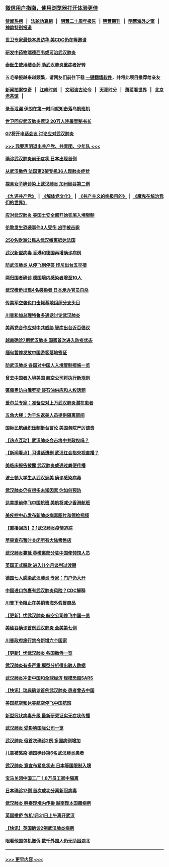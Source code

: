 ### [微信用户指南，使用浏览器打开体验更佳](https://github.com/gfw-breaker/banned-news1/blob/master/indexes/wechat-guide.md?t=0)
#### [禁闻热榜](热点新闻.md?t=0)  &nbsp;&nbsp;|&nbsp;&nbsp; [法轮功真相](https://github.com/gfw-breaker/truth/blob/master/README.md?t=0) &nbsp;&nbsp;|&nbsp;&nbsp; [明慧二十周年报告](https://github.com/gfw-breaker/mh-reports/blob/master/README.md?t=0) &nbsp;&nbsp;|&nbsp;&nbsp;[明慧期刊](https://github.com/gfw-breaker/mh-qikan) &nbsp;&nbsp;|&nbsp;&nbsp; [明慧海外之窗](https://github.com/gfw-breaker/mh-news/blob/master/README.md?t=0) &nbsp;&nbsp;|&nbsp;&nbsp; [神韵特别报道](https://github.com/gfw-breaker/mh-news/blob/master/shenyun.md?t=0)
#### [世卫专家最快本周访华 美CDC仍在等邀请](../pages/nsc418/n11842198.md?t=02040522) 
#### [研发中药物瑞德西韦或可治武汉肺炎](../pages/nsc418/n11842100.md?t=02040522) 
#### [泰医生使用结合药 助武汉肺炎重症者好转](../pages/nsc418/n11842096.md?t=02040522) 
#### 五毛举报越来越频繁，请网友们前往下载 [一键翻墙软件](https://github.com/gfw-breaker/ssr-accounts)，并将此项目推荐给亲友
#### [新闻拍案惊奇](https://github.com/gfw-breaker/banned-news1/blob/master/pages/link4.md) &nbsp;&nbsp;|&nbsp;&nbsp; [江峰时刻](https://github.com/gfw-breaker/banned-news1/blob/master/pages/link4.md) &nbsp;&nbsp;|&nbsp;&nbsp; [文昭谈古论今](https://github.com/gfw-breaker/banned-news1/blob/master/pages/link4.md) &nbsp;&nbsp;|&nbsp;&nbsp; [天亮时分](https://github.com/gfw-breaker/banned-news1/blob/master/pages/link4.md) &nbsp;&nbsp;|&nbsp;&nbsp; [萧茗看世界](https://github.com/gfw-breaker/banned-news1/blob/master/pages/link4.md) &nbsp;&nbsp;|&nbsp;&nbsp; [北京老茶馆](https://github.com/gfw-breaker/banned-news1/blob/master/pages/link4.md) &nbsp;&nbsp;|&nbsp;&nbsp; 
#### [录音泄漏 伊朗在第一时间就知击落乌航班机](../pages/nsc418/n11842002.md?t=02040522) 
#### [世卫回应武汉肺炎惹议 20万人连署罢秘书长](../pages/nsc418/n11841664.md?t=02040522) 
#### [G7将开电话会议 讨论应对武汉肺炎](../pages/nsc418/n11841658.md?t=02040522) 
#### [>>> 我要声明退出共产党、共青团、少年队 <<<](https://github.com/begood0513/goodnews/blob/master/quit/letter.md) 
#### [确诊武汉肺炎前无症状 日本出现首例](../pages/nsc418/n11841567.md?t=02040522) 
#### [从武汉撤侨 法国第2架专机36人现肺炎症状](../pages/nsc418/n11841382.md?t=02040522) 
#### [探亲女子确诊染上武汉肺炎 加州硅谷第二例](../pages/nsc418/n11839784.md?t=02040522) 
#### [《九评共产党》](https://github.com/begood0513/9ping.md/blob/master/README.md) &nbsp;|&nbsp; [《解体党文化》](../../../../jtdwh.md/blob/master/README.md)  &nbsp;|&nbsp; [《共产主义的终极目的》](../../../../gczydzjmd.md/blob/master/README.md) &nbsp;|&nbsp; [《魔鬼在统治我们的世界》](../../../../mgztzwmdsj.md/blob/master/README.md) 
#### [应对武汉肺炎 美国土安全部开始实施入境限制](../pages/nsc418/n11839729.md?t=02040522) 
#### [伦敦发生恐袭事件3人受伤 凶手被击毙](../pages/nsc418/n11839442.md?t=02040522) 
#### [250名欧洲公民从武汉撤离抵达法国](../pages/nsc418/n11839438.md?t=02040522) 
#### [武汉新型病毒 香港和德国再增确诊病例](../pages/nsc418/n11839381.md?t=02040522) 
#### [防武汉肺炎 从停飞到停签 印尼出台五举措](../pages/nsc418/n11839282.md?t=02040522) 
#### [两归国者确诊 德国境内感染者增至10人](../pages/nsc418/n11839164.md?t=02040522) 
#### [武汉撤侨出现4名感染者 日本承办官员自杀](../pages/nsc418/n11839044.md?t=02040522) 
#### [传美军空袭也门击毙基地组织分支头目](../pages/nsc418/n11839210.md?t=02040522) 
#### [川普和加总理特鲁多通话讨论武汉肺炎](../pages/nsc418/n11839128.md?t=02040522) 
#### [美两党合作应对中共威胁 智库出台近百倡议](../pages/nsc418/n11838437.md?t=02040522) 
#### [越南确诊7例武汉肺炎 国家首次进入防疫状态](../pages/nsc418/n11838860.md?t=02040522) 
#### [缅甸暂停发放中国游客落地签证](../pages/nsc418/n11838730.md?t=02040522) 
#### [防武汉肺炎 各国对中国人入境管制措施一览](../pages/nsc418/n11838726.md?t=02040522) 
#### [曾去中国者入境美国 航空公司将执行新规则](../pages/nsc418/n11838375.md?t=02040522) 
#### [蓬佩奥访白俄罗斯 谈石油供应和人权话题](../pages/nsc418/n11838242.md?t=02040522) 
#### [爱尔兰专家：准备应对上万武汉肺炎潜在患者](../pages/nsc418/n11837978.md?t=02040522) 
#### [五角大楼：为千名返美人员提供隔离房间](../pages/nsc418/n11837831.md?t=02040522) 
#### [国际民航组织压制挺台言论 美国务院严厉谴责](../pages/nsc418/n11837791.md?t=02040522) 
#### [【热点互动】武汉肺炎会击垮中共政权吗？](../pages/nsc418/n11837779.md?t=02040522) 
#### [【新闻看点】习讲话遭删 武汉红会掐央视直播？](../pages/nsc418/n11837573.md?t=02040522) 
#### [美临床报告披露 武汉肺炎或通过粪便传播](../pages/nsc418/n11837626.md?t=02040522) 
#### [波士顿大学生从武汉返美 确诊感染病毒](../pages/nsc418/n11837580.md?t=02040522) 
#### [武汉肺炎仍有很多未知因素 你如何预防](../pages/nsc418/n11837666.md?t=02040522) 
#### [达美提前停飞中国航班 美航将减少香港航班](../pages/nsc418/n11837649.md?t=02040522) 
#### [美疾控中心发布新肺炎病毒图片和筛检视频](../pages/nsc418/n11837491.md?t=02040522) 
#### [【直播回放】2.1武汉肺炎疫情追踪](../pages/nsc418/n11837232.md?t=02040522) 
#### [苹果宣布暂时关闭所有大陆零售店](../pages/nsc418/n11837097.md?t=02040522) 
#### [武汉肺炎蔓延 英撤离部分驻中国使领馆人员](../pages/nsc418/n11837061.md?t=02040522) 
#### [英国正式脱欧 进入11个月谈判过渡期](../pages/nsc418/n11836911.md?t=02040522) 
#### [德国七人感染武汉肺炎 专家：门户仍大开](../pages/nsc418/n11836344.md?t=02040522) 
#### [中国进口包裹有武汉肺炎风险？CDC解释](../pages/nsc418/n11836321.md?t=02040522) 
#### [川普下令阻止在美销售海外假冒商品](../pages/nsc418/n11836261.md?t=02040522) 
#### [【更新】忧武汉肺炎 航空公司停飞中国一览](../pages/nsc418/n11835931.md?t=02040522) 
#### [美硅谷确诊首例武汉肺炎 全美第七例](../pages/nsc418/n11836093.md?t=02040522) 
#### [川普政府旅行禁令新增六个国家](../pages/nsc418/n11836083.md?t=02040522) 
#### [【更新】忧武汉肺炎 各国撤侨一览](../pages/nsc418/n11835673.md?t=02040522) 
#### [武汉肺炎有多严重 模型分析得出骇人数据](../pages/nsc418/n11835829.md?t=02040522) 
#### [武汉肺炎冲击中国和全球经济 规模恐超SARS](../pages/nsc418/n11835652.md?t=02040522) 
#### [【快讯】瑞典确诊首例武汉肺炎 患者曾去中国](../pages/nsc418/n11835675.md?t=02040522) 
#### [美国航空和达美航空停飞中国航班](../pages/nsc418/n11835567.md?t=02040522) 
#### [新型冠状病毒升级 最新研究证实无症状传播](../pages/nsc418/n11835589.md?t=02040522) 
#### [武汉肺炎 受影响国际公司一览](../pages/nsc418/n11835538.md?t=02040522) 
#### [武汉肺炎 俄首次确诊2例 多国病例增加](../pages/nsc418/n11835295.md?t=02040522) 
#### [儿童被感染 德国确诊第6名武汉肺炎患者](../pages/nsc418/n11835338.md?t=02040522) 
#### [武汉肺炎 意宣布紧急状态 日本等国限制入境](../pages/nsc418/n11835062.md?t=02040522) 
#### [宝马关闭中国工厂 1.8万员工家中隔离](../pages/nsc418/n11835128.md?t=02040522) 
#### [日本确诊17例 首次成功分离新冠病毒](../pages/nsc418/n11834975.md?t=02040522) 
#### [武汉肺炎 韩泰现境内传染 越南现本国籍病例](../pages/nsc418/n11834857.md?t=02040522) 
#### [英国撤侨 包机1月31日上午离开武汉](../pages/nsc418/n11834808.md?t=02040522) 
#### [【快讯】英国确诊2例武汉肺炎病例](../pages/nsc418/n11834824.md?t=02040522) 
#### [眼看他国包机撤侨 数千外国人仍无助困湖北](../pages/nsc418/n11834010.md?t=02040522) 

----
#### [ >>> 更早内容 <<< ](../indexes/nsc418-earlier.md)
